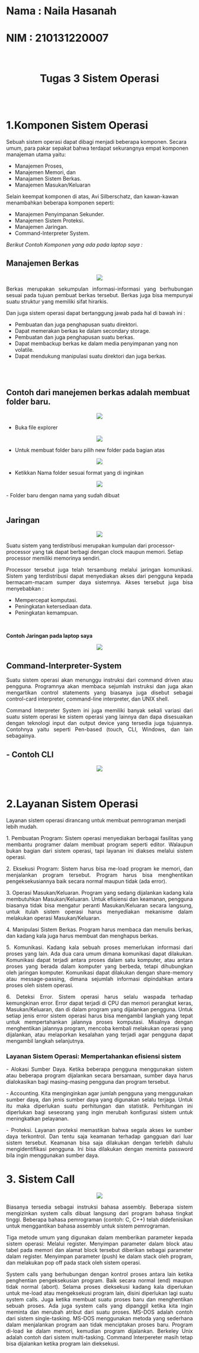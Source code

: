 # Nama : Naila Hasanah
# NIM  : 210131220007

<br>

<center>

 # Tugas 3 Sistem Operasi
</center>

<br>
<br>




# 1.Komponen Sistem Operasi

Sebuah sistem operasi dapat dibagi menjadi beberapa komponen. Secara umum, para pakar sepakat bahwa terdapat sekurangnya empat komponen manajeman utama yaitu: 
- Manajemen Proses, 
- Manajemen Memori, dan 
- Manajamen Sistem Berkas. 
- Manajemen Masukan/Keluaran

Selain keempat komponen di atas, Avi Silberschatz, dan kawan-kawan menambahkan beberapa komponen seperti: 
- Manajemen Penyimpanan Sekunder. 
- Manajemen Sistem Proteksi. 
- Manajemen Jaringan. 
- Command-Interpreter System. 


*Berikut Contoh Komponen yang ada pada laptop saya :*
## Manajemen Berkas

<p align="center">
    <img src="Foto2/fileberkas.jpg" >
</p>

<p align ="justify">
Berkas merupakan sekumpulan informasi-informasi yang berhubungan sesuai pada tujuan pembuat berkas tersebut. Berkas juga bisa mempunyai suatu struktur yang memiliki sifat hirarkis.</p>


<p align ="justify">
Dan juga sistem operasi dapat bertanggung jawab pada hal di bawah ini :</p>

- Pembuatan dan juga penghapusan suatu direktori.
- Dapat memerakan berkas ke dalam secondary storage.
- Pembuatan dan juga penghapusan suatu berkas.
- Dapat membackup berkas ke dalam media penyimpanan yang non volatile.
- Dapat mendukung manipulasi suatu direktori dan juga berkas.

<br>
<br>

## Contoh dari manejemen berkas adalah membuat folder baru.

<p align="center">
    <img src="Foto2/gambar1.png" >
</p>

- Buka file explorer
<p align="center">
    <img src="Foto2/gambar2.png" >
</p>

- Untuk membuat folder baru pilih new folder pada bagian atas 
<p align="center">
    <img src="Foto2/gambar3.png" >
</p>

- Ketikkan Nama folder sesuai format yang di inginkan
<p align="center">
    <img src="Foto2/gambar4.png" >
</p>
- Folder baru dengan nama yang sudah dibuat 

<br>
<br>

## Jaringan
<p align="center">
    <img src="Foto2/jaringan.png" >
</p>


<p align ="justify">

Suatu sistem yang terdistribusi merupakan kumpulan dari processor-processor yang tak dapat berbagi dengan clock maupun memori. Setiap processor memiliki memorinya sendiri.</p>
<p align ="justify">
Processor tersebut juga telah tersambung melalui jaringan komunikasi. Sistem yang terdistribusi dapat menyediakan akses dari pengguna kepada bermacam-macam sumper daya sistemnya. Akses tersebut juga bisa menyebabkan :</p>

- Mempercepat komputasi.
- Peningkatan ketersediaan data.
- Peningkatan kemampuan.

<br>

**Contoh  Jaringan pada laptop saya**
<p align="center">
    <img src="Foto2/wifi.png" >
</p>

## Command-Interpreter-System
<p align ="justify">
Suatu sistem operasi akan menunggu instruksi dari command driven atau pengguna. Programnya akan membaca sejumlah instruksi dan juga akan mengartikan control statements yang biasanya juga disebut sebagai control-card interpreter, command-line interpreter, dan UNIX shell.</p>

<p align ="justify">
Command Interpreter System ini juga memiliki banyak sekali variasi dari suatu sistem operasi ke sistem operasi yang lainnya dan dapa disesuaikan dengan teknologi input dan output device yang tersedia juga tujuannya. Contohnya yaitu seperti Pen-based (touch, CLI, Windows, dan lain sebagainya.</p>

## - Contoh CLI 

<p align="center">
    <img src="Foto2/cli.png" >
</p>
<br>

# 2.Layanan Sistem Operasi

Layanan sistem operasi dirancang untuk membuat pemrograman menjadi lebih mudah. 
<p align ="justify">
1. Pembuatan Program: Sistem operasi menyediakan berbagai fasilitas yang membantu programer dalam membuat program seperti editor. Walaupun bukan bagian dari sistem operasi, tapi layanan ini diakses melalui sistem operasi. </p>
<p align ="justify">
2. Eksekusi Program: Sistem harus bisa me-load program ke memori, dan menjalankan program tersebut. Program harus bisa menghentikan pengeksekusiannya baik secara normal maupun tidak (ada error). </p>
<p align ="justify">
3. Operasi Masukan/Keluaran. Program yang sedang dijalankan kadang kala membutuhkan Masukan/Keluaran. Untuk efisiensi dan keamanan, pengguna biasanya tidak bisa mengatur peranti Masukan/Keluaran secara langsung, untuk itulah sistem operasi harus menyediakan mekanisme dalam melakukan operasi Masukan/Keluaran.
</p> 
<p align ="justify">
4. Manipulasi Sistem Berkas. Program harus membaca dan menulis berkas, dan kadang kala juga harus membuat dan menghapus berkas. </p>
<p align ="justify">
5. Komunikasi. Kadang kala sebuah proses memerlukan informasi dari proses yang lain. Ada dua cara umum dimana komunikasi dapat dilakukan. Komunikasi dapat terjadi antara proses dalam satu komputer, atau antara proses yang berada dalam komputer yang berbeda, tetapi dihubungkan oleh jaringan komputer. Komunikasi dapat dilakukan dengan share-memory atau message-passing, dimana sejumlah informasi dipindahkan antara proses oleh sistem operasi. </p>
<p align ="justify">
6. Deteksi Error. Sistem operasi harus selalu waspada terhadap kemungkinan error. Error dapat terjadi di CPU dan memori perangkat keras, Masukan/Keluaran, dan di dalam program yang dijalankan pengguna. Untuk setiap jenis error sistem operasi harus bisa mengambil langkah yang tepat untuk mempertahankan jalannya proses komputasi. Misalnya dengan menghentikan jalannya program, mencoba kembali melakukan operasi yang dijalankan, atau melaporkan kesalahan yang terjadi agar pengguna dapat mengambil langkah selanjutnya. </p>

### Layanan Sistem Operasi: Mempertahankan efisiensi sistem 
<p align ="justify">
- Alokasi Sumber Daya. Ketika beberapa pengguna menggunakan sistem atau beberapa program dijalankan secara bersamaan, sumber daya harus dialokasikan bagi masing-masing pengguna dan program tersebut. </p>
<p align ="justify">
- Accounting. Kita menginginkan agar jumlah pengguna yang menggunakan sumber daya, dan jenis sumber daya yang digunakan selalu terjaga. Untuk itu maka diperlukan suatu perhitungan dan statistik. Perhitungan ini diperlukan bagi seseorang yang ingin merubah konfigurasi sistem untuk meningkatkan pelayanan. </p>
<p align ="justify">
- Proteksi. Layanan proteksi memastikan bahwa segala akses ke sumber daya terkontrol. Dan tentu saja keamanan terhadap gangguan dari luar sistem tersebut. Keamanan bisa saja dilakukan dengan terlebih dahulu mengidentifikasi pengguna. Ini bisa dilakukan dengan meminta password bila ingin menggunakan sumber daya. </p>


# 3. Sistem Call

<p align="center">
    <img src="Foto2/sistemcall.png" >
</p>
<p align ="justify">
Biasanya tersedia sebagai instruksi bahasa assembly. Beberapa sistem mengizinkan system calls dibuat langsung dari program bahasa tingkat tinggi. Beberapa bahasa pemrograman (contoh: C, C++) telah didefenisikan untuk menggantikan bahasa assembly untuk sistem pemrograman. </p>

<p align ="justify">
Tiga metode umum yang digunakan dalam memberikan parameter kepada sistem operasi: 
Melalui register. 
Menyimpan parameter dalam block atau tabel pada memori dan alamat block tersebut diberikan  sebagai parameter dalam register. 
Menyimpan parameter (push) ke dalam stack oleh program, dan melakukan pop off pada stack  oleh sistem operasi. </p>

<p align ="justify">
System calls yang berhubungan dengan kontrol proses antara lain ketika penghentian pengeksekusian program. Baik secara normal (end) maupun tidak normal (abort). 
Selama proses dieksekusi kadang kala diperlukan untuk me-load atau mengeksekusi program lain, disini diperlukan lagi suatu system calls. Juga ketika membuat suatu proses baru dan menghentikan sebuah proses. Ada juga system calls yang dipanggil ketika kita ingin meminta dan merubah atribut dari suatu proses. 
MS-DOS adalah contoh dari sistem single-tasking. MS-DOS menggunakan metoda yang sederhana dalam menjalankan program aan tidak menciptakan proses baru. Program di-load ke dalam memori, kemudian program dijalankan. Berkeley Unix adalah contoh dari sistem multi-tasking. Command Interpereter masih tetap bisa dijalankan ketika program lain dieksekusi. 
</p>


